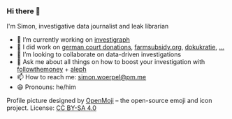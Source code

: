 ### Hi there 👋

I'm Simon, investigative data journalist and leak librarian

- 🔭 I’m currently working on [investigraph](https://github.com/investigativedata/investigraph)
- 🔭 I did work on [german court donations](https://correctiv.org/spendengerichte), [farmsubsidy.org](https://farmsubsidy.org), [dokukratie](https://github.com/okfde/dokukratie/), [...](https://github.com/simonwoerpel/about/blob/master/work.md)
- 👯 I’m looking to collaborate on data-driven investigations
- 💬 Ask me about all things on how to boost your investigation with [followthemoney](https://followthemoney.readthedocs.io/en/latest/) + [aleph](https://docs.alephdata.org/)
- 📫 How to reach me: simon.woerpel@pm.me
- 😄 Pronouns: he/him

Profile picture designed by [OpenMoji](https://openmoji.org/) – the open-source emoji and icon project. License: [CC BY-SA 4.0](https://creativecommons.org/licenses/by-sa/4.0/)
